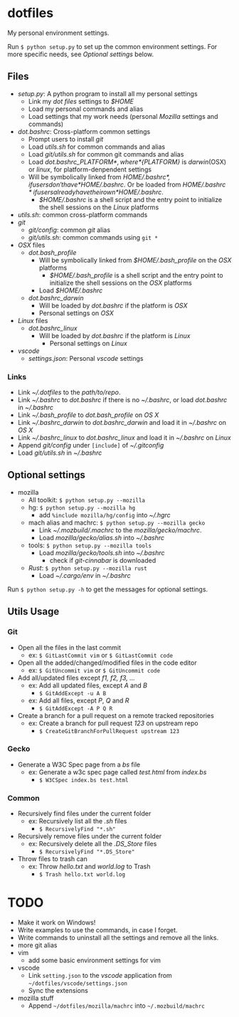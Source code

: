 # dotfiles
My personal environment settings.

Run `$ python setup.py` to set up the common environment settings. For more specific needs, see _Optional settings_ below.

## Files
- *setup.py*: A python program to install all my personal settings
  - Link my *dot files* settings to *$HOME*
  - Load my personal commands and alias
  - Load settings that my work needs (personal *Mozilla* settings and commands)
- *dot.bashrc*: Cross-platform common settings
  - Prompt users to install *git*
  - Load *utils.sh* for common commands and alias
  - Load *git/utils.sh* for common git commands and alias
  - Load *dot.bashrc_${PLATFORM}*, where *${PLATFORM}* is *darwin*(OSX) or *linux*, for platform-denpendent settings
  - Will be symbolically linked from *$HOME/.bashrc*, if users don't have *$HOME/.bashrc*.
    Or be loaded from *$HOME/.bashrc* if users already have their own *$HOME/.bashrc*.
    - *$HOME/.bashrc* is a shell script and the entry point to initialize the shell sessions on the *Linux* platforms
- *utils.sh*: common cross-platform commands
- *git*
  - *git/config*: common *git* alias
  - *git/utils.sh*: common commands using `git *`
- *OSX* files
  - *dot.bash_profile*
    - Will be symbolically linked from *$HOME/.bash_profile* on the *OSX* platforms
      - *$HOME/.bash_profile* is a shell script and the entry point to initialize the shell sessions on the *OSX* platforms
    - Load *$HOME/.bashrc*
  - *dot.bashrc_darwin*
    - Will be loaded by *dot.bashrc* if the platform is *OSX*
    - Personal settings on *OSX*
- *Linux* files
  - *dot.bashrc_linux*
    - Will be loaded by *dot.bashrc* if the platform is *Linux*
      - Personal settings on *Linux*
- *vscode*
  - *settings.json*: Personal *vscode* settings

### Links
- Link *~/.dotfiles* to the *path/to/repo*.
- Link *~/.bashrc* to *dot.bashrc* if there is no *~/.bashrc*, or load *dot.bashrc* in *~/.bashrc*
- Link *~/.bash_profile* to *dot.bash_profile* on *OS X*
- Link *~/.bashrc_darwin* to *dot.bashrc_darwin* and load it in *~/.bashrc* on *OS X*
- Link *~/.bashrc_linux* to *dot.bashrc_linux* and load it in *~/.bashrc* on *Linux*
- Append *git/config* under `[include]` of *~/.gitconfig*
- Load *git/utils.sh* in *~/.bashrc*

## Optional settings
- mozilla
  - All toolkit: `$ python setup.py --mozilla`
  - hg: `$ python setup.py --mozilla hg`
    - add `%include mozilla/hg/config` into *~/.hgrc*
  - mach alias and machrc: ```$ python setup.py --mozilla gecko```
    - Link *~/.mozbuild/.machrc* to the *mozilla/gecko/machrc*.
    - Load *mozilla/gecko/alias.sh* into *~/.bashrc*
  - tools: `$ python setup.py --mozilla tools`
    - Load *mozilla/gecko/tools.sh* into *~/.bashrc*
      - check if *git-cinnabar* is downloaded
  - *Rust*: `$ python setup.py --mozilla rust`
    - Load *~/.cargo/env* in *~/.bashrc*

Run `$ python setup.py -h` to get the messages for optional settings.

## Utils Usage
### Git
- Open all the files in the last commit
  - ex: `$ GitLastCommit vim` or `$ GitLastCommit code`
- Open all the added/changed/modified files in the code editor
  - ex: `$ GitUncommit vim` or `$ GitUncommit code`
- Add all/updated files except _f1, f2, f3, ..._
  - ex: Add all updated files, except _A_ and _B_
    - `$ GitAddExcept -u A B`
  - ex: Add all files, except _P_, _Q_ and _R_
    - `$ GitAddExcept -A P Q R`
- Create a branch for a pull request on a remote tracked repositories
  - ex: Create a branch for pull request _123_ on upstream repo
    - `$ CreateGitBranchForPullRequest upstream 123`
### Gecko
- Generate a W3C Spec page from a _bs_ file
  - ex: Generate a w3c spec page called _test.html_ from _index.bs_
    - `$ W3CSpec index.bs test.html`
### Common
- Recursively find files under the current folder
  - ex: Recursively list all the _.sh_ files
    - `$ RecursivelyFind "*.sh"`
- Recursively remove files under the current folder
  - ex: Recursively delete all the *.DS_Store* files
    - `$ RecursivelyFind "*.DS_Store"`
- Throw files to trash can
  - ex: Throw _hello.txt_ and _world.log_ to Trash
    - `$ Trash hello.txt world.log`
# TODO
- Make it work on Windows!
- Write examples to use the commands, in case I forget.
- Write commands to uninstall all the settings and remove all the links.
- more git alias
- vim
  - add some basic environment settings for vim
- vscode
  - Link `setting.json` to the *vscode* application from `~/dotfiles/vscode/settings.json`
  - Sync the extensions
- mozilla stuff
  - Append `~/dotfiles/mozilla/machrc` into `~/.mozbuild/machrc`
